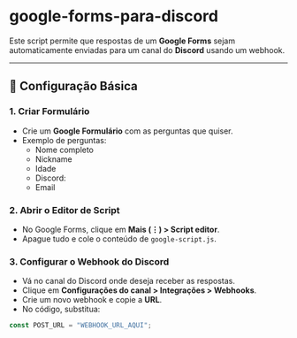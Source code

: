 # google-forms-para-discord

Este script permite que respostas de um **Google Forms** sejam automaticamente enviadas para um canal do **Discord** usando um webhook.

---

## 🚀 Configuração Básica

### 1. Criar Formulário
- Crie um **Google Formulário** com as perguntas que quiser.
- Exemplo de perguntas:
  - Nome completo
  - Nickname
  - Idade
  - Discord:
  - Email

### 2. Abrir o Editor de Script
- No Google Forms, clique em **Mais (⋮) > Script editor**.
- Apague tudo e cole o conteúdo de `google-script.js`.

### 3. Configurar o Webhook do Discord
- Vá no canal do Discord onde deseja receber as respostas.
- Clique em **Configurações do canal > Integrações > Webhooks**.
- Crie um novo webhook e copie a **URL**.
- No código, substitua:

```js
const POST_URL = "WEBHOOK_URL_AQUI";
